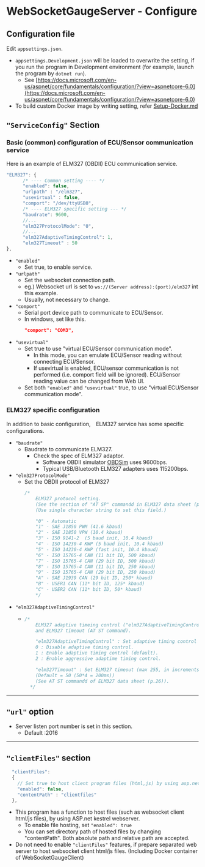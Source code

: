 # WebSocketGaugeServer - Configure

## Configuration file
Edit `appsettings.json`.
* `appsettings.Development.json` will be loaded to overwrite the setting, if you run the program in Development environment (for example, launch the program by `dotnet run`).
  * See [https://docs.microsoft.com/en-us/aspnet/core/fundamentals/configuration/?view=aspnetcore-6.0](https://docs.microsoft.com/en-us/aspnet/core/fundamentals/configuration/?view=aspnetcore-6.0)
* To build custom Docker image by writing setting, refer [Setup-Docker.md](Setup-Docker.md)

## `"ServiceConfig"` Section
### Basic (common) configuration of ECU/Sensor communication service
Here is an example of ELM327 (OBDII) ECU communication service.
```js
"ELM327": {
      /* ---- Common setting ---- */
      "enabled": false,
      "urlpath" : "/elm327",
      "usevirtual" : false,
      "comport": "/dev/ttyUSB0",
      /* ---- ELM327 specific setting --- */
      "baudrate": 9600,
      //...
      "elm327ProtocolMode": "0",
      //...
      "elm327AdaptiveTimingControl": 1,
      "elm327Timeout" : 50
},
```
* `"enabled"`
  * Set true, to enable service.
* `"urlpath"`
  * Set the websocket connection path.
  * eg.) Websocket url is set to  `ws://(Server address):(port)/elm327` int this example.
  * Usually, not necessary to change.
* `"comport"`
  * Serial port device path to communicate to ECU/Sensor.
  * In windows, set like this.
    ```json
    "comport": "COM3",
    ```
* `"usevirtual"`
  * Set true to use "virtual ECU/Sensor communication mode".
    * In this mode, you can emulate ECU/Sensor reading without connecting ECU/Sensor.
    * If usevirtual is enabled, ECU/sensor communication is not performed (i.e. comport field will be ignored). ECU/Sensor reading value can be changed from Web UI.
  * Set both `"enabled"` and `"usevirtual"` true, to use "virtual ECU/Sensor communication mode".

### ELM327 specific configuration
In addition to basic configuration,　ELM327 service has some specific configurations.
* `"baudrate"`
  * Baudrate to communicate ELM327.
    * Check the spec of ELM327 adaptor.
      *  Software OBDII simulator [OBDSim](https://icculus.org/obdgpslogger/obdsim.html) uses 9600bps.
      * Typical USB/Bluetooth ELM327 adapters uses 115200bps.
* `"elm327ProtocolMode"`
  * Set the OBDII protocol of ELM327
    ```js
    /*
        ELM327 protocol setting.
        (See the section of "AT SP" commandd in ELM327 data sheet (p.24-25))
        (Use single character string to set this field.)

        "0" - Automatic
        "1" - SAE J1850 PWM (41.6 kbaud)
        "2" - SAE J1850 VPW (10.4 kbaud)
        "3" - ISO 9141-2  (5 baud init, 10.4 kbaud)
        "4" - ISO 14230-4 KWP (5 baud init, 10.4 kbaud)
        "5" - ISO 14230-4 KWP (fast init, 10.4 kbaud)
        "6" - ISO 15765-4 CAN (11 bit ID, 500 kbaud)
        "7" - ISO 15765-4 CAN (29 bit ID, 500 kbaud)
        "8" - ISO 15765-4 CAN (11 bit ID, 250 kbaud)
        "9" - ISO 15765-4 CAN (29 bit ID, 250 kbaud)
        "A" - SAE J1939 CAN (29 bit ID, 250* kbaud)
        "B" - USER1 CAN (11* bit ID, 125* kbaud)
        "C" - USER2 CAN (11* bit ID, 50* kbaud)
        */
    ```
* `"elm327AdaptiveTimingControl"`
  * ```js
    /*
        ELM327 adaptive timeing control ("elm327AdaptiveTimingControl") (AT AT command), 
        and ELM327 timeout (AT ST command).

        "elm327AdaptiveTimingControl" : Set adaptive timing control mode for ELM327 (see AT0,1,2 command section of ELM327 data sheet (p.12)).
        0 : Disable adaptive timing control.
        1 : Enable adaptive timing control (default).
        2 : Enable aggressive adaptime timing control.

        "elm327Timeout" : Set ELM327 timeout (max 255, in increments of 4 msec (or 20 msec if in the J1939 protocol, with JTM5 selected)).
        (Default = 50 (50*4 = 200ms))
        (See AT ST commandd of ELM327 data sheet (p.26)). 
      */
    ```
---
## `"url"` option
* Server listen port number is set in this section.
  * Default :2016
---
## `"clientFiles"` section
```js
  "clientFiles":
  {
    // Set true to host client program files (html,js) by using asp.net Kestrel web server
    "enabled": false,
    "contentPath" : "clientfiles"
  },
```

* This program has a function to host files (such as websocket client html/js files), by using ASP.net kestrel webserver.
  * To enable file hosting, set `"enabled": true`
  * You can set directory path of hosted files by changing "contentPath". Both absolute path and relative path are accepted.
* Do not need to enable `"clientFiles"` features, if prepare separated web server to host websocket client html/js files. (Including Docker container of WebSocketGaugeClient)
